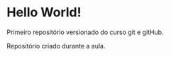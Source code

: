 # Hello World!
 Primeiro repositório versionado do curso git e gitHub.

 Repositório criado durante a aula. 
